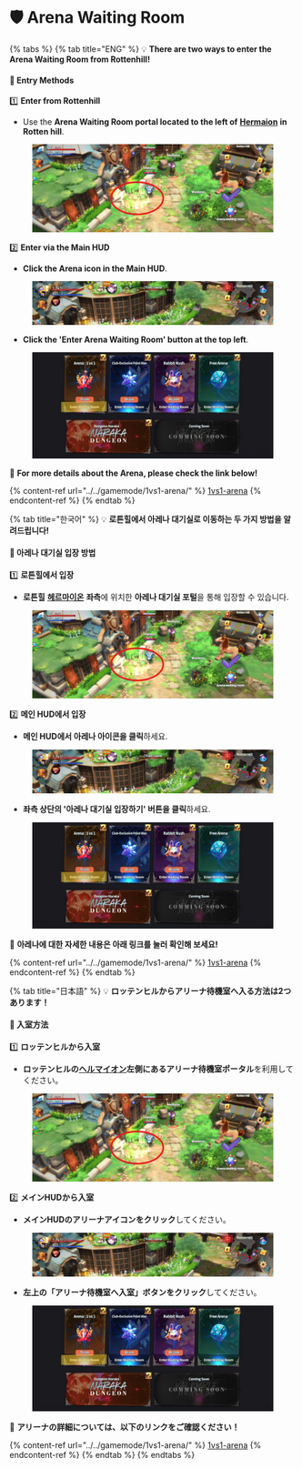 # 🛡️ Arena Waiting Room

{% tabs %}
{% tab title="ENG" %}
💡 **There are two ways to enter the Arena Waiting Room from Rottenhill!**

#### 🚪 **Entry Methods**

1️⃣ **Enter from Rottenhill**

* Use the **Arena Waiting Room portal located to the left of** [**Hermaion**](npc-rotten-hill.md#hermaion-herumeion) **in Rotten hill**.

<figure><img src="../../.gitbook/assets/image (904).png" alt=""><figcaption></figcaption></figure>

2️⃣ **Enter via the Main HUD**

* **Click the Arena icon in the Main HUD**.

<figure><img src="../../.gitbook/assets/KakaoTalk_20250722_145949296_01.jpg" alt=""><figcaption></figcaption></figure>

* **Click the 'Enter Arena Waiting Room' button at the top left**.

<figure><img src="../../.gitbook/assets/KakaoTalk_20250722_145949296.jpg" alt=""><figcaption></figcaption></figure>

🔗 **For more details about the Arena, please check the link below!**

{% content-ref url="../../gamemode/1vs1-arena/" %}
[1vs1-arena](../../gamemode/1vs1-arena/)
{% endcontent-ref %}
{% endtab %}

{% tab title="한국어" %}
💡 **로튼힐에서 아레나 대기실로 이동하는 두 가지 방법을 알려드립니다!**

#### 🚪 **아레나 대기실 입장 방법**

1️⃣ **로튼힐에서 입장**

* **로튼힐** [**헤르마이온**](npc-rotten-hill.md#hermaion-herumeion) **좌측**에 위치한 **아레나 대기실 포털**을 통해 입장할 수 있습니다.

<figure><img src="../../.gitbook/assets/image (904).png" alt=""><figcaption></figcaption></figure>

2️⃣ **메인 HUD에서 입장**

* **메인 HUD에서 아레나 아이콘을 클릭**하세요.

<figure><img src="../../.gitbook/assets/KakaoTalk_20250722_145949296_01.jpg" alt=""><figcaption></figcaption></figure>

* **좌측 상단의 '아레나 대기실 입장하기' 버튼을 클릭**하세요.

<figure><img src="../../.gitbook/assets/KakaoTalk_20250722_145949296.jpg" alt=""><figcaption></figcaption></figure>

🔗 **아레나에 대한 자세한 내용은 아래 링크를 눌러 확인해 보세요!**

{% content-ref url="../../gamemode/1vs1-arena/" %}
[1vs1-arena](../../gamemode/1vs1-arena/)
{% endcontent-ref %}
{% endtab %}

{% tab title="日本語" %}
💡 **ロッテンヒルからアリーナ待機室へ入る方法は2つあります！**

#### 🚪 **入室方法**

1️⃣ **ロッテンヒルから入室**

* **ロッテンヒルの**[**ヘルマイオン**](npc-rotten-hill.md#hermaion-herumeion)**左側にあるアリーナ待機室ポータル**を利用してください。

<figure><img src="../../.gitbook/assets/image (904).png" alt=""><figcaption></figcaption></figure>

2️⃣ **メインHUDから入室**

* **メインHUDのアリーナアイコンをクリック**してください。

<figure><img src="../../.gitbook/assets/KakaoTalk_20250722_145949296_01.jpg" alt=""><figcaption></figcaption></figure>

* **左上の「アリーナ待機室へ入室」ボタンをクリック**してください。

<figure><img src="../../.gitbook/assets/KakaoTalk_20250722_145949296.jpg" alt=""><figcaption></figcaption></figure>

🔗 **アリーナの詳細については、以下のリンクをご確認ください！**

{% content-ref url="../../gamemode/1vs1-arena/" %}
[1vs1-arena](../../gamemode/1vs1-arena/)
{% endcontent-ref %}
{% endtab %}
{% endtabs %}

